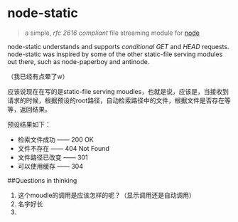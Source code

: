 node-static
===========

> a simple, *rfc 2616 compliant* file streaming module for [node](http://nodejs.org)

node-static understands and supports *conditional GET* and *HEAD* requests.
node-static was inspired by some of the other static-file serving modules out there,
such as node-paperboy and antinode.

（我已经有点晕了w）

应该说现在在写的是static-file serving moudles，也就是说，应该是，当接收到请求的时候，根据预设的root路径，自动检索路径中的文件，根据文件是否存在等等，返回结果。

预设结果如下：

+ 检索文件成功 —— 200 OK
+ 文件不存在 —— 404 Not Found
+ 文件路径已改变 —— 301
+ 可以使用缓存 —— 304 


##Questions in thinking

1. 这个moudle的调用是应该怎样的呢？（显示调用还是自动调用）
2. 名字好长
3. 

